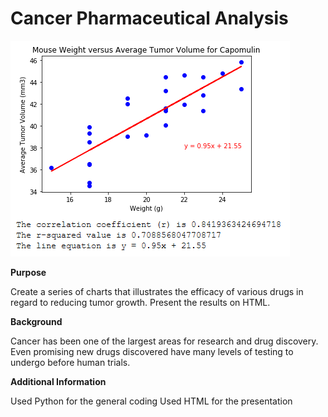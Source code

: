 # Cancer Pharmaceutical Analysis

![alt text](Capture.PNG)

**Purpose**

Create a series of charts that illustrates the efficacy of various drugs in regard to reducing tumor growth. Present the results on HTML.

**Background**

Cancer has been one of the largest areas for research and drug discovery. Even promising new drugs discovered have many levels of testing to undergo before human trials.

**Additional Information**

Used Python for the general coding
Used HTML for the presentation
